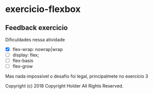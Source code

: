 # exercicio-flexbox
## Feedback exercicio

Dificuldades nessa atividade

- [X] flex-wrap: nowrap|wrap
- [ ] display: flex;
- [ ] flex-basis
- [ ] flex-grow

Mas nada impossível o desafio foi legal, principalmete no exercício 3

Copyright (c) 2018 Copyright Holder All Rights Reserved.
